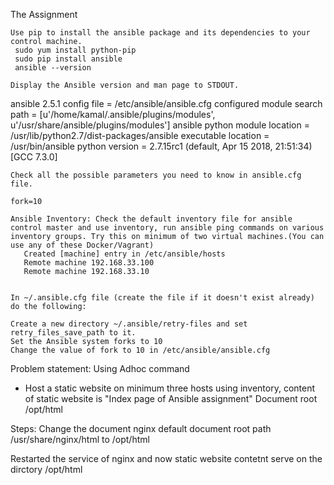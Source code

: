 The Assignment

    Use pip to install the ansible package and its dependencies to your control machine.
     sudo yum install python-pip
     sudo pip install ansible
     ansible --version

    Display the Ansible version and man page to STDOUT.

  ansible 2.5.1
  config file = /etc/ansible/ansible.cfg
  configured module search path = [u'/home/kamal/.ansible/plugins/modules', u'/usr/share/ansible/plugins/modules']
  ansible python module location = /usr/lib/python2.7/dist-packages/ansible
  executable location = /usr/bin/ansible
  python version = 2.7.15rc1 (default, Apr 15 2018, 21:51:34) [GCC 7.3.0]

     

    Check all the possible parameters you need to know in ansible.cfg file.

    fork=10

    Ansible Inventory: Check the default inventory file for ansible control master and use inventory, run ansible ping commands on various inventory groups. Try this on minimum of two virtual machines.(You can use any of these Docker/Vagrant)
       Created [machine] entry in /etc/ansible/hosts
       Remote machine 192.168.33.100
       Remote machine 192.168.33.10


    In ~/.ansible.cfg file (create the file if it doesn't exist already) do the following:

    Create a new directory ~/.ansible/retry-files and set retry_files_save_path to it.
    Set the Ansible system forks to 10
    Change the value of fork to 10 in /etc/ansible/ansible.cfg

Problem statement: Using Adhoc command

- Host a static website on minimum three hosts using inventory, content of static website is "Index page of Ansible assignment"
Document root /opt/html

Steps: Change the document nginx default document root path /usr/share/nginx/html to /opt/html

Restarted the service of nginx and now static website contetnt serve on the dirctory /opt/html


